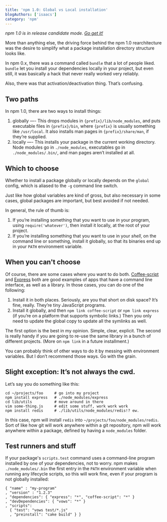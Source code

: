 ```yaml
---
title: 'npm 1.0: Global vs Local installation'
blogAuthors: ['isaacs']
category: 'npm'
---
```


_npm 1.0 is in release candidate mode. [Go get it!](http://groups.google.com/group/npm-/browse_thread/thread/43d3e76d71d1f141)_

More than anything else, the driving force behind the npm 1.0 rearchitecture was the desire to simplify what a package installation directory structure looks like.

In npm 0.x, there was a command called `bundle` that a lot of people liked. `bundle` let you install your dependencies locally in your project, but even still, it was basically a hack that never really worked very reliably.

Also, there was that activation/deactivation thing. That’s confusing.

## Two paths

In npm 1.0, there are two ways to install things:

1. globally —- This drops modules in `{prefix}/lib/node_modules`, and puts executable files in `{prefix}/bin`, where `{prefix}` is usually something like `/usr/local`. It also installs man pages in `{prefix}/share/man`, if they’re supplied.
2. locally —- This installs your package in the current working directory. Node modules go in `./node_modules`, executables go in `./node_modules/.bin/`, and man pages aren’t installed at all.

## Which to choose

Whether to install a package globally or locally depends on the `global` config, which is aliased to the `-g` command line switch.

Just like how global variables are kind of gross, but also necessary in some cases, global packages are important, but best avoided if not needed.

In general, the rule of thumb is:

1. If you’re installing something that you want to use _in_ your program, using `require('whatever')`, then install it locally, at the root of your project.
2. If you’re installing something that you want to use in your _shell_, on the command line or something, install it globally, so that its binaries end up in your `PATH` environment variable.

## When you can't choose

Of course, there are some cases where you want to do both. [Coffee-script](http://coffeescript.org/) and [Express](http://expressjs.com/) both are good examples of apps that have a command line interface, as well as a library. In those cases, you can do one of the following:

1. Install it in both places. Seriously, are you that short on disk space? It’s fine, really. They’re tiny JavaScript programs.
2. Install it globally, and then `npm link coffee-script` or `npm link express` (if you’re on a platform that supports symbolic links.) Then you only need to update the global copy to update all the symlinks as well.

The first option is the best in my opinion. Simple, clear, explicit. The second is really handy if you are going to re-use the same library in a bunch of different projects. (More on `npm link` in a future installment.)

You can probably think of other ways to do it by messing with environment variables. But I don’t recommend those ways. Go with the grain.

## <!-- slight_exception_it8217s_not_always_the_cwd -->Slight exception: It’s not always the cwd.

Let’s say you do something like this:

    cd ~/projects/foo     # go into my project
    npm install express   # ./node_modules/express
    cd lib/utils          # move around in there
    vim some-thing.js     # edit some stuff, work work work
    npm install redis     # ./lib/utils/node_modules/redis!? ew.

In this case, npm will install `redis` into `~/projects/foo/node_modules/redis`. Sort of like how git will work anywhere within a git repository, npm will work anywhere within a package, defined by having a `node_modules` folder.

## Test runners and stuff

If your package's `scripts.test` command uses a command-line program installed by one of your dependencies, not to worry. npm makes `./node_modules/.bin` the first entry in the `PATH` environment variable when running any lifecycle scripts, so this will work fine, even if your program is not globally installed:

    { "name" : "my-program"
    , "version" : "1.2.3"
    , "dependencies": { "express": "*", "coffee-script": "*" }
    , "devDependencies": { "vows": "*" }
    , "scripts":
      { "test": "vows test/*.js"
      , "preinstall": "cake build" } }
